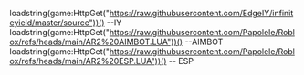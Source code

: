 loadstring(game:HttpGet("https://raw.githubusercontent.com/EdgeIY/infiniteyield/master/source"))() --IY
loadstring(game:HttpGet("https://raw.githubusercontent.com/Papolele/Roblox/refs/heads/main/AR2%20AIMBOT.LUA"))() --AIMBOT
loadstring(game:HttpGet("https://raw.githubusercontent.com/Papolele/Roblox/refs/heads/main/AR2%20ESP.LUA"))() -- ESP